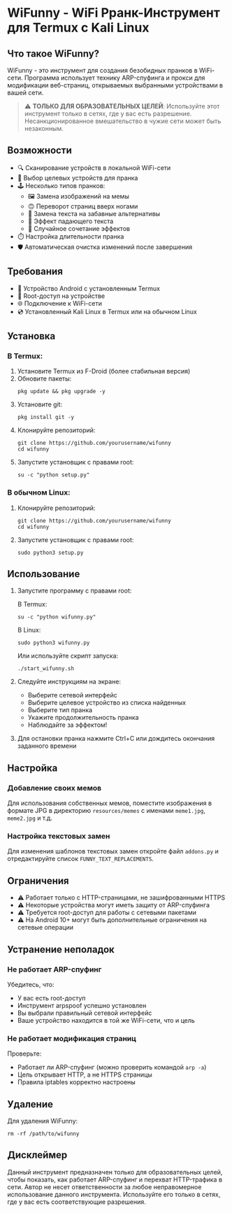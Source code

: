 # WiFunny - WiFi Pранк-Инструмент для Termux с Kali Linux

## Что такое WiFunny?

WiFunny - это инструмент для создания безобидных пранков в WiFi-сети. Программа использует технику ARP-спуфинга и прокси для модификации веб-страниц, открываемых выбранными устройствами в вашей сети.

> ⚠️ **ТОЛЬКО ДЛЯ ОБРАЗОВАТЕЛЬНЫХ ЦЕЛЕЙ**: Используйте этот инструмент только в сетях, где у вас есть разрешение. Несанкционированное вмешательство в чужие сети может быть незаконным.

## Возможности

- 🔍 Сканирование устройств в локальной WiFi-сети
- 🎯 Выбор целевых устройств для пранка
- 🕹️ Несколько типов пранков:
  - 🖼️ Замена изображений на мемы
  - 🙃 Переворот страниц вверх ногами
  - 📝 Замена текста на забавные альтернативы
  - 📱 Эффект падающего текста
  - 🎲 Случайное сочетание эффектов
- ⏱️ Настройка длительности пранка
- 🛡️ Автоматическая очистка изменений после завершения

## Требования

- 📱 Устройство Android с установленным Termux
- 🔑 Root-доступ на устройстве
- 🌐 Подключение к WiFi-сети
- 💿 Установленный Kali Linux в Termux или на обычном Linux

## Установка

### В Termux:

1. Установите Termux из F-Droid (более стабильная версия)
2. Обновите пакеты:
   ```
   pkg update && pkg upgrade -y
   ```
3. Установите git:
   ```
   pkg install git -y
   ```
4. Клонируйте репозиторий:
   ```
   git clone https://github.com/yourusername/wifunny
   cd wifunny
   ```
5. Запустите установщик с правами root:
   ```
   su -c "python setup.py"
   ```

### В обычном Linux:

1. Клонируйте репозиторий:
   ```
   git clone https://github.com/yourusername/wifunny
   cd wifunny
   ```
2. Запустите установщик с правами root:
   ```
   sudo python3 setup.py
   ```

## Использование

1. Запустите программу с правами root:

   В Termux:
   ```
   su -c "python wifunny.py"
   ```

   В Linux:
   ```
   sudo python3 wifunny.py
   ```

   Или используйте скрипт запуска:
   ```
   ./start_wifunny.sh
   ```

2. Следуйте инструкциям на экране:
   - Выберите сетевой интерфейс
   - Выберите целевое устройство из списка найденных
   - Выберите тип пранка
   - Укажите продолжительность пранка
   - Наблюдайте за эффектом!

3. Для остановки пранка нажмите Ctrl+C или дождитесь окончания заданного времени

## Настройка

### Добавление своих мемов

Для использования собственных мемов, поместите изображения в формате JPG в директорию `resources/memes` с именами `meme1.jpg`, `meme2.jpg` и т.д.

### Настройка текстовых замен

Для изменения шаблонов текстовых замен откройте файл `addons.py` и отредактируйте список `FUNNY_TEXT_REPLACEMENTS`.

## Ограничения

- ⚠️ Работает только с HTTP-страницами, не зашифрованными HTTPS
- ⚠️ Некоторые устройства могут иметь защиту от ARP-спуфинга
- ⚠️ Требуется root-доступ для работы с сетевыми пакетами
- ⚠️ На Android 10+ могут быть дополнительные ограничения на сетевые операции

## Устранение неполадок

### Не работает ARP-спуфинг

Убедитесь, что:
- У вас есть root-доступ
- Инструмент arpspoof успешно установлен
- Вы выбрали правильный сетевой интерфейс
- Ваше устройство находится в той же WiFi-сети, что и цель

### Не работает модификация страниц

Проверьте:
- Работает ли ARP-спуфинг (можно проверить командой `arp -a`)
- Цель открывает HTTP, а не HTTPS страницы
- Правила iptables корректно настроены

## Удаление

Для удаления WiFunny:
```
rm -rf /path/to/wifunny
```

## Дисклеймер

Данный инструмент предназначен только для образовательных целей, чтобы показать, как работает ARP-спуфинг и перехват HTTP-трафика в сети. Автор не несет ответственности за любое неправомерное использование данного инструмента. Используйте его только в сетях, где у вас есть соответствующие разрешения.

